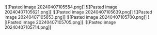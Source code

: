 ![[Pasted image 20240407105554.png]]
![[Pasted image 20240407105621.png]]
![[Pasted image 20240407105639.png]]
![[Pasted image 20240407105653.png]]
![[Pasted image 20240407105700.png]]
![[Pasted image 20240407105705.png]]
![[Pasted image 20240407105714.png]]
